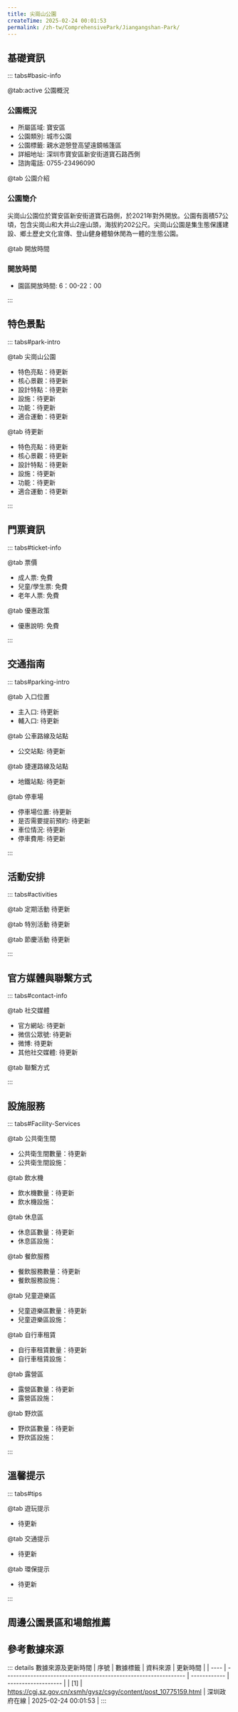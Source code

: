 ```yaml
---
title: 尖崗山公園
createTime: 2025-02-24 00:01:53
permalink: /zh-tw/ComprehensivePark/Jiangangshan-Park/
---
```



<script setup>
import ImageSwiper from '/.vuepress/theme/components/ImageSwiper.vue'
// 轮播图数据
const swiperItems = [
    {
                link: 'https://cgj.sz.gov.cn/img/4/4005/4005928/10775159.png',
                title: '尖崗山公園',
                description: '',
                author: '深圳政府在線',
                date: '2025/02/25'
                },
  {
                link: 'https://cgj.sz.gov.cn/img/4/4005/4005928/10775159.png',
                title: '尖崗山公園',
                description: '',
                author: '深圳政府在線',
                date: '2025/02/25'
                }
]
// 配置项
const swiperConfig = {
  height: 500,
  showInfo: true
}
</script>
<!-- 轮播图组件 -->
<ImageSwiper :items="swiperItems" :config="swiperConfig" />



## 基礎資訊

::: tabs#basic-info

@tab:active 公園概況
### 公園概況
- 所屬區域: 寶安區
- 公園類別: 城市公園
- 公園標籤: 親水遊憩登高望遠鏡帳篷區
- 詳細地址: 深圳市寶安區新安街道寶石路西側
- 諮詢電話: 0755-23496090

@tab 公園介紹
### 公園簡介
 尖崗山公園位於寶安區新安街道寶石路側，於2021年對外開放。公園有面積57公頃，包含尖崗山和大井山2座山頭，海拔約202公尺。尖崗山公園是集生態保護建設、鄉土歷史文化宣傳、登山健身體驗休閒為一體的生態公園。


@tab 開放時間
### 開放時間
- 園區開放時間: 6：00-22：00

:::

## 特色景點

::: tabs#park-intro

@tab 尖崗山公園
<ImageCard
image="https://cgj.sz.gov.cn/images/index20230710_1.png"
    title="尖崗山公園"
    description="主入口廣場區，包括主入口廣場、生態濕地、陽光草地；尖崗攬勝自然體驗區為公園的最高峰，特色景點有山頂景觀環廊、山脊登山棧道、山頂文化古廟等；大井山人文休閒區特色景點有環山休閒廊道、山坡登山棧道、山頂平台等設施。"
    date=""
    author="深圳政府在線"
/>


- 特色亮點：待更新
- 核心景觀：待更新
- 設計特點：待更新
- 設施：待更新
- 功能：待更新
- 適合運動：待更新

@tab 待更新
<ImageCard
image="https://cgj.sz.gov.cn/images/index20230710_1.png"
    title="尖崗山公園"
    description="主入口廣場區，包括主入口廣場、生態濕地、陽光草地；尖崗攬勝自然體驗區為公園的最高峰，特色景點有山頂景觀環廊、山脊登山棧道、山頂文化古廟等；大井山人文休閒區特色景點有環山休閒廊道、山坡登山棧道、山頂平台等設施。"
    date=""
    author="深圳政府在線"
/>


- 特色亮點：待更新
- 核心景觀：待更新
- 設計特點：待更新
- 設施：待更新
- 功能：待更新
- 適合運動：待更新

:::

## 門票資訊

::: tabs#ticket-info

@tab 票價
- 成人票: 免費
- 兒童/學生票: 免費
- 老年人票: 免費

@tab 優惠政策
- 優惠說明: 免費

:::

## 交通指南

::: tabs#parking-intro

@tab 入口位置
- 主入口: 待更新
- 輔入口: 待更新

@tab 公車路線及站點
- 公交站點: 待更新

@tab 捷運路線及站點
- 地鐵站點: 待更新

@tab 停車場
- 停車場位置: 待更新
- 是否需要提前預約: 待更新
- 車位情況: 待更新
- 停車費用: 待更新

:::

## 活動安排

::: tabs#activities

@tab 定期活動
待更新

@tab 特別活動
待更新

@tab 節慶活動
待更新

:::

## 官方媒體與聯繫方式

::: tabs#contact-info

@tab 社交媒體
- 官方網站: 待更新
- 微信公眾號: 待更新
- 微博: 待更新
- 其他社交媒體: 待更新

@tab 聯繫方式

:::

## 設施服務

::: tabs#Facility-Services

@tab 公共衛生間
- 公共衛生間數量：待更新
- 公共衛生間設施：

@tab 飲水機
- 飲水機數量：待更新
- 飲水機設施：

@tab 休息區
- 休息區數量：待更新
- 休息區設施：

@tab 餐飲服務
- 餐飲服務數量：待更新
- 餐飲服務設施：

@tab 兒童遊樂區
- 兒童遊樂區數量：待更新
- 兒童遊樂區設施：

@tab 自行車租賃
- 自行車租賃數量：待更新
- 自行車租賃設施：

@tab 露營區
- 露營區數量：待更新
- 露營區設施：

@tab 野炊區
- 野炊區數量：待更新
- 野炊區設施：

:::

## 溫馨提示

::: tabs#tips

@tab 遊玩提示
- 待更新

@tab 交通提示
- 待更新

@tab 環保提示
- 待更新

:::

## 周邊公園景區和場館推薦

<CardGrid>
  <ImageCard
        image="https://cgj.sz.gov.cn/img/4/4005/4005929/10775160.png"
        title="黃麻佈公園"
        description="航城街道黃麻佈公園位於深圳市寶安區黃麻布路42號，於2019年10月正式對外開放。公園佔地約9.3萬平方米，園內以多座小山丘、灌木、喬木等植物，環境優雅，綠樹成蔭，是風格娛樂一體的新型社區公園。"
        href="/zh-tw/ComprehensivePark/Huangmabu-Park/"
        author="深圳政府在線"
        date="2025/01/02"
      />
      <ImageCard
        image="https://cgj.sz.gov.cn/img/4/4005/4005929/10775160.png"
        title="黃麻佈公園"
        description="航城街道黃麻佈公園位於深圳市寶安區黃麻布路42號，於2019年10月正式對外開放。公園佔地約9.3萬平方米，園內以多座小山丘、灌木、喬木等植物，環境優雅，綠樹成蔭，是風格娛樂一體的新型社區公園。"
        href="/zh-tw/ComprehensivePark/Huangmabu-Park/"
        author="深圳政府在線"
        date="2025/01/02"
      />
    </CardGrid>


## 參考數據來源

::: details 數據來源及更新時間
| 序號 | 數據標籤                                                        | 資料來源     | 更新時間            |
| ---- | --------------------------------------------------------------- | ------------ | ------------------- |
| [1]  | https://cgj.sz.gov.cn/xsmh/gysz/csgy/content/post_10775159.html | 深圳政府在線 | 2025-02-24 00:01:53 |
:::

